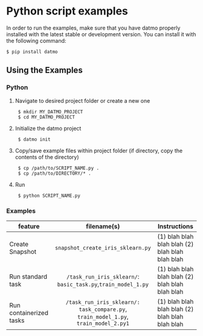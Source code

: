 # Python script examples

In order to run the examples, make sure that you have datmo properly installed with the latest 
stable or development version. You can install it with the following command:
```
$ pip install datmo
```

## Using the Examples
### Python
1. Navigate to desired project folder or create a new one 

        $ mkdir MY_DATMO_PROJECT
        $ cd MY_DATMO_PROJECT
        
2. Initialize the datmo project

        $ datmo init

3. Copy/save example files within project folder (if directory, copy the contents of the directory)

        $ cp /path/to/SCRIPT_NAME.py .
        $ cp /path/to/DIRECTORY/* .
        
4. Run 

        $ python SCRIPT_NAME.py


### Examples

| feature  | filename(s) | Instructions |
| ------------- |:-------------:| -----|
| Create Snapshot | `snapshot_create_iris_sklearn.py`| (1) blah blah blah blah (2) blah blah blah blah |
| Run standard task | `/task_run_iris_sklearn/`: `basic_task.py`,`train_model_1.py`| (1) blah blah blah blah (2) blah blah blah blah |
| Run containerized tasks | `/task_run_iris_sklearn/:` `task_compare.py`, `train_model_1.py`, `train_model_2.py1` | (1) blah blah blah blah (2) blah blah blah blah |